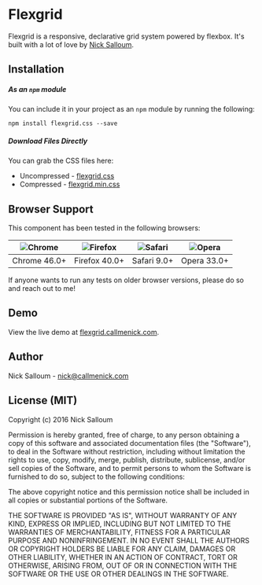 # Flexgrid

Flexgrid is a responsive, declarative grid system powered by flexbox. It's built with a lot of love by [Nick Salloum](http://callmenick.com).

## Installation

##### As an `npm` module

You can include it in your project as an `npm` module by running the following:

```
npm install flexgrid.css --save
```

##### Download Files Directly

You can grab the CSS files here:

* Uncompressed - [flexgrid.css](https://raw.githubusercontent.com/callmenick/flexgrid/gh-pages/css/flexgrid.css)
* Compressed - [flexgrid.min.css](https://raw.githubusercontent.com/callmenick/flexgrid/gh-pages/css/flexgrid.min.css)

## Browser Support

This component has been tested in the following browsers:

| ![Chrome](https://raw.githubusercontent.com/alrra/browser-logos/master/chrome/chrome_48x48.png) | ![Firefox](https://raw.githubusercontent.com/callmenick/browser-logos/master/firefox/firefox_48x48.png) | ![Safari](https://raw.githubusercontent.com/callmenick/browser-logos/master/safari/safari_48x48.png) | ![Opera](https://raw.githubusercontent.com/callmenick/browser-logos/master/opera/opera_48x48.png) |
|:-:|:-:|:-:|:-:|
| Chrome 46.0+ | Firefox 40.0+ | Safari 9.0+ | Opera 33.0+ |

If anyone wants to run any tests on older browser versions, please do so and reach out to me!

## Demo

View the live demo at [flexgrid.callmenick.com](http://flexgrid.callmenick.com).

## Author

Nick Salloum - nick@callmenick.com

## License (MIT)

Copyright (c) 2016 Nick Salloum

Permission is hereby granted, free of charge, to any person obtaining a copy of this software and associated documentation files (the "Software"), to deal in the Software without restriction, including without limitation the rights to use, copy, modify, merge, publish, distribute, sublicense, and/or sell copies of the Software, and to permit persons to whom the Software is furnished to do so, subject to the following conditions:

The above copyright notice and this permission notice shall be included in all copies or substantial portions of the Software.

THE SOFTWARE IS PROVIDED "AS IS", WITHOUT WARRANTY OF ANY KIND, EXPRESS OR IMPLIED, INCLUDING BUT NOT LIMITED TO THE WARRANTIES OF MERCHANTABILITY, FITNESS FOR A PARTICULAR PURPOSE AND NONINFRINGEMENT. IN NO EVENT SHALL THE AUTHORS OR COPYRIGHT HOLDERS BE LIABLE FOR ANY CLAIM, DAMAGES OR OTHER LIABILITY, WHETHER IN AN ACTION OF CONTRACT, TORT OR OTHERWISE, ARISING FROM, OUT OF OR IN CONNECTION WITH THE SOFTWARE OR THE USE OR OTHER DEALINGS IN THE SOFTWARE.
